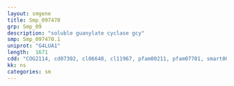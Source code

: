 ```yaml
---
layout: smgene
title: Smp_097470
grp: Smp_09
description: "soluble guanylate cyclase gcy"
smp: Smp_097470.1
uniprot: "G4LUA1"
length:  1671
cdd: "COG2114, cd07302, cl06648, cl11967, pfam00211, pfam07701, smart00044"
kk: ns
categories: sm
---
```

